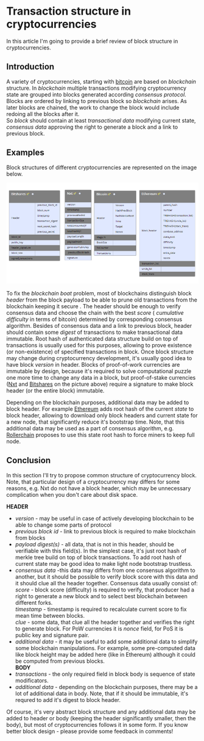 # Transaction structure in cryptocurrencies

In this article I'm going to provide a brief review of block structure in cryptocurrencies.

## Introduction

A variety of cryptocurrencies, starting with [bitcoin](https://bitcoin.org/bitcoin.pdf) are based on *blockchain* structure.
In *blockchain* multiple transactions modifying cryptocurrency state are grouped into blocks generated according *consensus protocol*.
Blocks are ordered by linking to previous block so *blockchain* arises. 
As later blocks are chained, the work to change the block would include redoing all the blocks after it.  
So *block* should contain at least *transactional data* modifying current state, *consensus data* approving the right to generate a block and a link to previous block.

## Examples

Block structures of different cryptocurrencies are represented on the image below.

![image](BlockStructureSmall.png)

To fix the *blockchain boat* problem, most of blockchains distinguish block *header* from the block payload to be able to  prune old transactions from the blockchain keeping it secure .
The header should be enough to verify consensus data and choose the chain with the best *score* ( *cumulative difficulty* in terms of bitcoin) determined by corresponding consensus algorithm.
Besides of consensus data and a link to previous block, header should contain some *digest* of transactions to make transactional data immutable.
Root hash of authenticated data structure build on top of transactions is usually used for this purposes, allowing to prove existence (or non-existence) of specified transactions in block. 
Once block structure may change during cryptocurrency development, it's usually good idea to have block *version* in header.
Blocks of proof-of-work currencies are immutable by design, because it's required to solve computational puzzle one more time to change any data in a block, but proof-of-stake currencies ([Nxt](https://nxt.org/) and [Bitshares](https://bitshares.org/) on the picture above) require a signature to make block header (or the entire block) immutable. 

Depending on the blockchain purposes, additional data may be added to block header.
For example [Ethereum](https://www.ethereum.org/) adds root hash of the current *state* to block header, allowing to download only block headers and current state for a new node, that significantly reduce it's bootstrap time.
Note, that this additional data may be used as a part of consensus algorithm, e.g. [Rollerchain](http://arxiv.org/pdf/1603.07926v3.pdf) proposes to use this state root hash to force miners to keep full node.

## Conclusion

In this section I'll try to propose common structure of cryptocurrency block.
Note, that particular design of a cryptocurrency may differs for some reasons, e.g. Nxt do not have a block header, which may be unnecessary complication when you don't care about disk space. 

**HEADER**  
  *  *version* - may be useful in case of actively developing blockchain to be able to change some parts of protocol  
  *  *previous block id* - link to previous block is required to make blockchain from blocks  
  *  *payload digest(s)* - all data, that is not in this header, should be verifiable with this field(s). In the simplest case, it's just root hash of merkle tree build on top of block transactions.  To add root hash of current state may be good idea to make light node bootstrap trustless. 
  *  *consensus data* -this data may differs from one consensus algorithm to another, but it should be possible to verify block score with this data and it should clue all the header together. Consensus data usually consist of:    
     *score* - block score (difficulty) is required to verify, that producer had a right to generate a new block and to select best blockchain between different forks.  
     *timestamp* - timestamp is required to recalculate current score to fix mean time between blocks.  
     *clue* - some data, that clue all the header together and verifies the right to generate block. For PoW currencies it is *nonce* field, for PoS it is public key and signature pair.  
  *  *additional data* - it may be useful to add some additional data to simplify some blockchain manipulations. For example, some pre-computed data like block height may be added here (like in Ethereum) although it could be computed from previous blocks.  
**BODY**  
  *  *transactions* - the only required field in block body is sequence of state modificators.  
  *  *additional data* - depending on the blockchain purposes, there may be a lot of additional data in body. Note, that if it should be immutable, it's requred to add it's digest to block header.

Of course, it's very abstract block structure and any additional data may be added to header or body (keeping the header significantly smaller, then the body), but most of cryptocurrencies follows it in some form.
If you know better block design - please provide some feedback in comments!
  